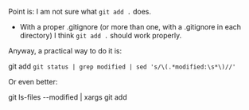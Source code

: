 Point is: I am not sure what `git add .` does. 

* With a proper .gitignore (or more than one, with a .gitignore in each directory) I think `git add .` should work properly.

Anyway, a practical way to do it is:

git add `git status | grep modified | sed 's/\(.*modified:\s*\)//'`

Or even better:

git ls-files --modified | xargs git add